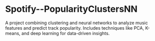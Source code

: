 # Spotify--PopularityClustersNN
A project combining clustering and neural networks to analyze music features and predict track popularity. Includes techniques like PCA, K-means, and deep learning for data-driven insights.
